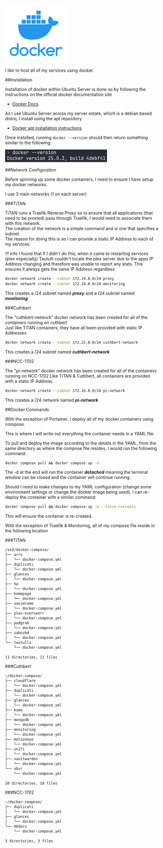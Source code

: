 ![](images/docker.png)

I like to host all of my services using docker.

##Installation

Installation of docker within Ubuntu Server is done so by following the instructions on the official docker documentation site  

- [Docker Docs](https://docs.docker.com/engine/install/)  

As I use Ubuntu Server across my server estate, which is a debian based distro, I install using the apt repository

- [Docker apt installation instructions](https://docs.docker.com/engine/install/ubuntu/#install-using-the-repository)  

Once installed, running `docker --version` should then return something similar to the following:  

![](<images/docker version.png>)  

##Network Configuration

Before spinning up some docker containers, I need to ensure I have setup my docker networks.

I use 3 main networks (1 on each server)

###TiTAN

TiTAN runs a Traefik Reverse Proxy so to ensure that all applications (that need to be proxied) pass through Traefik, I would need to associate them with this network.    
The creation of the network is a simple command and is one that specifies a subnet.  
The reason for doing this is so I can provide a static IP Address to each of my services.  

!!! info 
    I found that if I didn't do this, when it came to restarting services (plex especially) Tautulli couldn't locate the plex server due to the apps IP Address changing and therefore was unable to report any stats.  This ensures it always gets the same IP Address regardless

```bash
docker network create --subnet 172.19.0.0/24 proxy
docker network create --subnet 172.18.0.0/24 monitoring
```  

This creates a /24 subnet named ***proxy*** and a /24 subnet named ***monitoring***

###Cuthbert

The "cuthbert-network" docker network has been created for all of the containers running on cuthbert  
Just like TiTAN containers, they have all been provided with static IP Addresses  

```bash
docker network create --subnet 172.22.0.0/24 cuthbert-network
```  

This creates a /24 subnet named ***cuthbert-network***

###NCC-1702

The "pi-network" docker network has been created for all of the containers running on NCC-1702
Like TiTAN & Cuthbert, all containers are provided with a static IP Address.

```bash
docker network create --subnet 172.16.0.0/24 pi-network
```

This creates a /24 network named ***pi-network***

##Docker Commands

With the exception of Portainer, I deploy all of my docker containers using compose.  

This is where I will write out everything the container needs in a YAML file.

To pull and deploy the image according to the details in the YAML, from the same directory as where the compose file resides, I would run the following command:

```bash
docker compose pull && docker compose up -d
```

The -d at the end will run the container ***detached*** meaning the terminal window can be closed and the container will continue running.

Should I need to make changes to my YAML configuration (change some environment settings or change the docker image being used), I can re-deploy the container with a similar command:

```bash
docker compose pull && docker compose up -d --force-recreate
```

This will ensure the container is re-created.

With the exception of Traefik & Monitoring, all of my compose file reside in the following location

###TiTAN

```
/ssd/docker-compose/
├── arrs
│   └── docker-compose.yml
├── duplicati
│   └── docker-compose.yml
├── glances
│   └── docker-compose.yml
├── ha
│   └── docker-compose.yml
├── homepage
│   └── docker-compose.yml
├── navidrome
│   └── docker-compose.yml
├── plex-overseerr
│   └── docker-compose.yml
├── podgrab
│   └── docker-compose.yml
├── sabnzbd
│   └── docker-compose.yml
└── tautulli
    └── docker-compose.yml

11 directories, 11 files
```

###Cuthbert

```
~/docker-compose/
├── cloudflare
│   └── docker-compose.yml
├── duplicati
│   └── docker-compose.yml
├── glances
│   └── docker-compose.yml
├── kuma
│   └── docker-compose.yml
├── mongodb
│   └── docker-compose.yml
├── monitoring
│   └── docker-compose.yml
├── motioneye
│   └── docker-compose.yml
├── unifi
│   └── docker-compose.yml
├── vaultwarden
│   └── docker-compose.yml
└── xbvr
    └── docker-compose.yml

10 directories, 10 files
```

###NCC-1702

```
~/docker-compose/
├── duplicati
│   └── docker-compose.yml
├── glances
│   └── docker-compose.yml
└── mkdocs
    └── docker-compose.yml

3 directories, 3 files
```